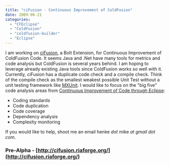 ```yaml
---
title: "ciFusion - Continuous Improvement of ColdFusion"
date: 2009-06-21
categories: 
  - "CFEclipse"
  - "ColdFusion"
  - "coldfusion-builder"
  - "Eclipse"
---
```


I am working on [ciFusion](http://cifusion.riaforge.org/), a Bolt Extension, for Continuous Improvement of ColdFusion Code. It seems Java and .Net have many tools for metrics and code analysis but ColdFusion is several years behind. I am hoping to leverage already existing Java tools since ColdFusion works so well with it. Currently, ciFusion has a duplicate code check and a compile check. Think of the compile check as the smallest weakest possible Unit Test without a unit testing framework like [MXUnit](http://www.mxunit.org). I would like to focus on the "big five" code analysis areas from [Continuous Improvement of Code through Eclipse](http://www.ibm.com/developerworks/java/library/j-ap01117/ ):

- Coding standards
- Code duplication
- Code coverage
- Dependency analysis
- Complexity monitoring

If you would like to help, shoot me an email henke _dot_ mike _at_ _gmail dot com_.

### Pre-Alpha - [http://cifusion.riaforge.org/](http://cifusion.riaforge.org/)

